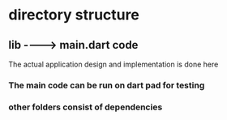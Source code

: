 # directory structure

## lib ----> main.dart code
The actual application design and implementation is done here
### The main code can be run on dart pad for testing
### other folders consist of dependencies

